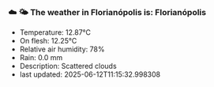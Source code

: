 ### ☁️ 🌤️  The weather in Florianópolis is: Florianópolis

- Temperature: 12.87°C
- On flesh: 12.25°C
- Relative air humidity: 78%
- Rain: 0.0 mm
- Description: Scattered clouds
- last updated: 2025-06-12T11:15:32.998308
